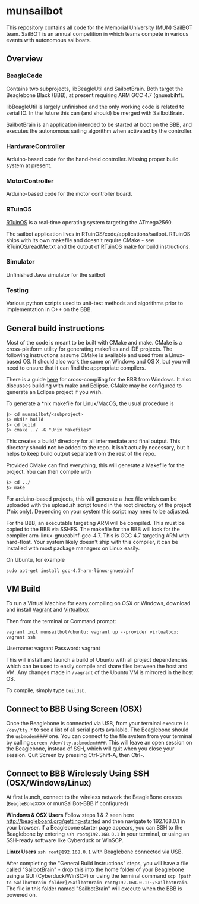 # munsailbot
This repository contains all code for the Memorial University (MUN) SailBOT team.
SailBOT is an annual competition in which teams compete in various events with autonomous sailboats.

## Overview
### BeagleCode
Contains two subprojects, libBeagleUtil and SailbotBrain. Both target
the Beaglebone Black (BBB), at present requiring ARM GCC 4.7 (gnueabi**hf**).

libBeagleUtil is largely unfinished and the only working code is related to serial IO.
In the future this can (and should) be merged with SailbotBrain.

SailbotBrain is an application intended to be started at boot on the BBB, and executes
the autonomous sailing algorithm when activated by the controller.

### HardwareController
Arduino-based code for the hand-held controller. Missing proper build system at present.

### MotorController
Arduino-based code for the motor controller board.

### RTuinOS
[RTuinOS](https://github.com/PeterVranken/RTuinOS) is a real-time operating system targeting the ATmega2560.

The sailbot application lives in RTuinOS/code/applications/sailbot. RTuinOS ships with its own makefile and doesn't
require CMake - see RTuinOS/readMe.txt and the output of RTuinOS make for build instructions.

### Simulator
Unfinished Java simulator for the sailbot

### Testing
Various python scripts used to unit-test methods and algorithms prior to implementation in C++ on the BBB.

## General build instructions
Most of the code is meant to be built with CMake and make. CMake is a cross-platform utility for generating makefiles
and IDE projects. The following instructions assume CMake is available and used from a Linux-based OS. It should also work
the same on Windows and OS X, but you will need to ensure that it can find the appropriate compilers.

There is a guide [here](http://jkuhlm.bplaced.net/hellobone/) for cross-compiling for the BBB from Windows.
It also discusses building with make and Eclipse. CMake may be configured to generate an Eclipse project if you wish.

To generate a *nix makefile for Linux/MacOS, the usual procedure is
```
$> cd munsailbot/<subproject>
$> mkdir build
$> cd build
$> cmake ../ -G "Unix Makefiles"
```
This creates a build/ directory for all intermediate and final output. This directory should **not** be added to the repo.
It isn't actually necessary, but it helps to keep build output separate from the rest of the repo.

Provided CMake can find everything, this will generate a Makefile for the project.
You can then compile with
```
$> cd ../
$> make
```

For arduino-based projects, this will generate a .hex file which can be uploaded with the upload.sh script found
in the root directory of the project (*nix only). Depending on your system this script may need to be adjusted.

For the BBB, an executable targeting ARM will be compiled. This must be copied to the BBB via SSHFS.
The makefile for the BBB will look for the compiler arm-linux-gnueabihf-gcc-4.7. This is GCC 4.7 targeting ARM with hard-float.
Your system likely doesn't ship with this compiler, it can be installed with most package managers on Linux easily.

On Ubuntu, for example
```
sudo apt-get install gcc-4.7-arm-linux-gnueabihf
```
## VM Build

To run a Virtual Machine for easy compiling on OSX or Windows, download and install [Vagrant](https://www.vagrantup.com/) and [Virtualbox](https://www.virtualbox.org/wiki/Downloads)

Then from the terminal or Command prompt:
```
vagrant init munsailbot/ubuntu; vagrant up --provider virtualbox; vagrant ssh
```

Username: vagrant
Password: vagrant

This will install and launch a build of Ubuntu with all project dependencies which can be used to easily compile and share files between the host and VM. Any changes made in ```/vagrant``` of the Ubuntu VM is mirrored in the host OS. 

To compile, simply type ```buildsb```.

## Connect to BBB Using Screen (OSX)

Once the Beaglebone is connected via USB, from your terminal execute ```ls /dev/tty.*``` to see a list of all serial ports available. The Beaglebone should the ```usbmodem####``` one. You can connect to the file system from your terminal by calling ```screen /dev/tty.usbmodem####```. This will leave an open session on the Beaglebone, instead of SSH, which will quit when you close your session. Quit Screen by pressing Ctrl-Shift-A, then Ctrl-\.

## Connect to BBB Wirelessly Using SSH (OSX/Windows/Linux)

At first launch, connect to the wireless network the BeagleBone creates (```BeagleBoneXXXX``` or munSailBot-BBB if configured)

__Windows & OSX Users__ Follow steps 1 & 2 seen here http://beagleboard.org/getting-started and then navigate to 192.168.0.1 in your browser. If a Beaglebone starter page appears, you can SSH to the Beaglebone by entering ```ssh root@192.168.0.1``` in your terminal, or using an SSH-ready software like Cyberduck or WinSCP.

__Linux Users__ ```ssh root@192.168.0.1``` with Beaglebone connected via USB.

After completing the "General Build Instructions" steps, you will have a file called "SailbotBrain" - drop this into the home folder of your Beaglebone using a GUI (Cyberduck/WinSCP) or using the terminal command ```scp [path to SailbotBrain folder]/SailbotBrain root@192.168.0.1:~/SailbotBrain```. The file in this folder named "SailbotBrain" will execute when the BBB is powered on.
